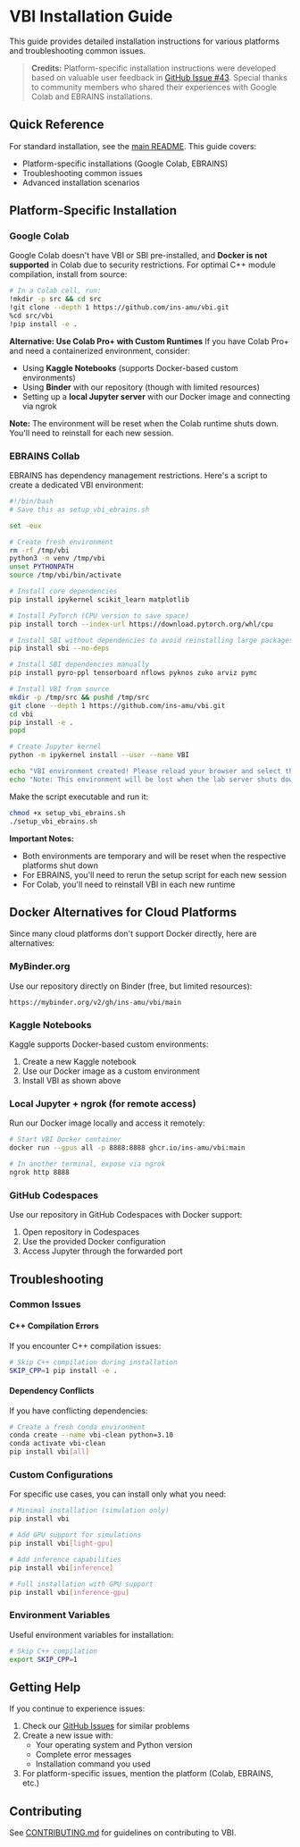 # VBI Installation Guide

This guide provides detailed installation instructions for various platforms and troubleshooting common issues.

> **Credits:** Platform-specific installation instructions were developed based on valuable user feedback in [GitHub Issue #43](https://github.com/ins-amu/vbi/issues/43). Special thanks to community members who shared their experiences with Google Colab and EBRAINS installations.

## Quick Reference

For standard installation, see the [main README](README.md#installation). This guide covers:
- Platform-specific installations (Google Colab, EBRAINS)
- Troubleshooting common issues
- Advanced installation scenarios

## Platform-Specific Installation

### Google Colab

Google Colab doesn't have VBI or SBI pre-installed, and **Docker is not supported** in Colab due to security restrictions. For optimal C++ module compilation, install from source:

```bash
# In a Colab cell, run:
!mkdir -p src && cd src
!git clone --depth 1 https://github.com/ins-amu/vbi.git
%cd src/vbi
!pip install -e .
```

**Alternative: Use Colab Pro+ with Custom Runtimes**
If you have Colab Pro+ and need a containerized environment, consider:
- Using **Kaggle Notebooks** (supports Docker-based custom environments)
- Using **Binder** with our repository (though with limited resources)
- Setting up a **local Jupyter server** with our Docker image and connecting via ngrok

**Note:** The environment will be reset when the Colab runtime shuts down. You'll need to reinstall for each new session.

### EBRAINS Collab

EBRAINS has dependency management restrictions. Here's a script to create a dedicated VBI environment:

```bash
#!/bin/bash
# Save this as setup_vbi_ebrains.sh

set -eux

# Create fresh environment
rm -rf /tmp/vbi
python3 -m venv /tmp/vbi
unset PYTHONPATH
source /tmp/vbi/bin/activate

# Install core dependencies
pip install ipykernel scikit_learn matplotlib

# Install PyTorch (CPU version to save space)
pip install torch --index-url https://download.pytorch.org/whl/cpu

# Install SBI without dependencies to avoid reinstalling large packages
pip install sbi --no-deps

# Install SBI dependencies manually
pip install pyro-ppl tensorboard nflows pyknos zuko arviz pymc

# Install VBI from source
mkdir -p /tmp/src && pushd /tmp/src
git clone --depth 1 https://github.com/ins-amu/vbi.git
cd vbi
pip install -e .
popd

# Create Jupyter kernel
python -m ipykernel install --user --name VBI

echo "VBI environment created! Please reload your browser and select the 'VBI' kernel."
echo "Note: This environment will be lost when the lab server shuts down."
```

Make the script executable and run it:
```bash
chmod +x setup_vbi_ebrains.sh
./setup_vbi_ebrains.sh
```

**Important Notes:**
- Both environments are temporary and will be reset when the respective platforms shut down
- For EBRAINS, you'll need to rerun the setup script for each new session
- For Colab, you'll need to reinstall VBI in each new runtime

## Docker Alternatives for Cloud Platforms

Since many cloud platforms don't support Docker directly, here are alternatives:

### MyBinder.org
Use our repository directly on Binder (free, but limited resources):
```
https://mybinder.org/v2/gh/ins-amu/vbi/main
```

### Kaggle Notebooks
Kaggle supports Docker-based custom environments:
1. Create a new Kaggle notebook
2. Use our Docker image as a custom environment
3. Install VBI as shown above

### Local Jupyter + ngrok (for remote access)
Run our Docker image locally and access it remotely:
```bash
# Start VBI Docker container
docker run --gpus all -p 8888:8888 ghcr.io/ins-amu/vbi:main

# In another terminal, expose via ngrok
ngrok http 8888
```

### GitHub Codespaces
Use our repository in GitHub Codespaces with Docker support:
1. Open repository in Codespaces
2. Use the provided Docker configuration
3. Access Jupyter through the forwarded port

## Troubleshooting

### Common Issues

#### C++ Compilation Errors
If you encounter C++ compilation issues:
```bash
# Skip C++ compilation during installation
SKIP_CPP=1 pip install -e .
```

#### Dependency Conflicts
If you have conflicting dependencies:
```bash
# Create a fresh conda environment
conda create --name vbi-clean python=3.10
conda activate vbi-clean
pip install vbi[all]
```


### Custom Configurations
For specific use cases, you can install only what you need:

```bash
# Minimal installation (simulation only)
pip install vbi

# Add GPU support for simulations
pip install vbi[light-gpu]

# Add inference capabilities
pip install vbi[inference]

# Full installation with GPU support
pip install vbi[inference-gpu]
```

### Environment Variables
Useful environment variables for installation:

```bash
# Skip C++ compilation
export SKIP_CPP=1
```
## Getting Help

If you continue to experience issues:

1. Check our  [GitHub Issues](https://github.com/ins-amu/vbi/issues) for similar problems
2. Create a new issue with:
   - Your operating system and Python version
   - Complete error messages
   - Installation command you used
3. For platform-specific issues, mention the platform (Colab, EBRAINS, etc.)

## Contributing

See [CONTRIBUTING.md](CONTRIBUTING.md) for guidelines on contributing to VBI.

